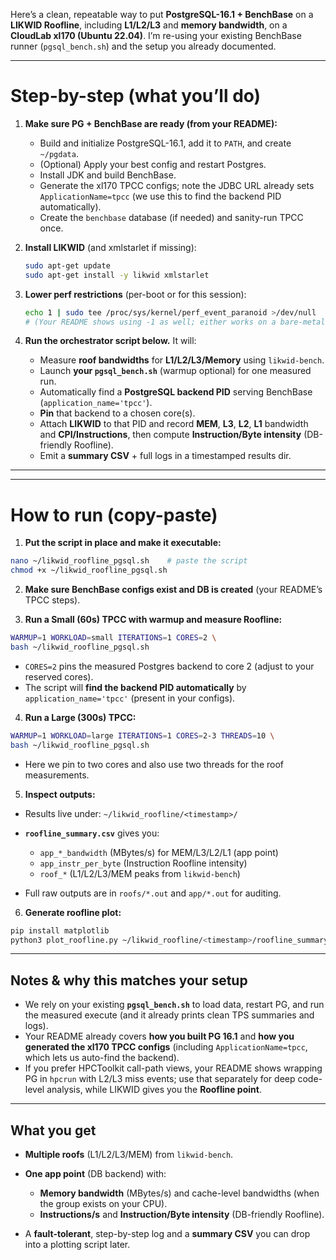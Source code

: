 Here’s a clean, repeatable way to put **PostgreSQL-16.1 + BenchBase** on a **LIKWID Roofline**, including **L1/L2/L3** and **memory bandwidth**, on a **CloudLab xl170 (Ubuntu 22.04)**. I’m re-using your existing BenchBase runner (`pgsql_bench.sh`) and the setup you already documented.

---

# Step-by-step (what you’ll do)

1. **Make sure PG + BenchBase are ready (from your README):**

   * Build and initialize PostgreSQL-16.1, add it to `PATH`, and create `~/pgdata`.&#x20;
   * (Optional) Apply your best config and restart Postgres.&#x20;
   * Install JDK and build BenchBase. &#x20;
   * Generate the xl170 TPCC configs; note the JDBC URL already sets `ApplicationName=tpcc` (we use this to find the backend PID automatically). &#x20;
   * Create the `benchbase` database (if needed) and sanity-run TPCC once. &#x20;

2. **Install LIKWID** (and xmlstarlet if missing):

   ```bash
   sudo apt-get update
   sudo apt-get install -y likwid xmlstarlet
   ```

3. **Lower perf restrictions** (per-boot or for this session):

   ```bash
   echo 1 | sudo tee /proc/sys/kernel/perf_event_paranoid >/dev/null
   # (Your README shows using -1 as well; either works on a bare-metal xl170.) :contentReference[oaicite:8]{index=8}
   ```

4. **Run the orchestrator script below.** It will:

   * Measure **roof bandwidths** for **L1/L2/L3/Memory** using `likwid-bench`.
   * Launch **your `pgsql_bench.sh`** (warmup optional) for one measured run.
   * Automatically find a **PostgreSQL backend PID** serving BenchBase (`application_name='tpcc'`).
   * **Pin** that backend to a chosen core(s).
   * Attach **LIKWID** to that PID and record **MEM**, **L3**, **L2**, **L1** bandwidth and **CPI/Instructions**, then compute **Instruction/Byte intensity** (DB-friendly Roofline).
   * Emit a **summary CSV** + full logs in a timestamped results dir.

---

---

# How to run (copy-paste)

1. **Put the script in place and make it executable:**

```bash
nano ~/likwid_roofline_pgsql.sh    # paste the script
chmod +x ~/likwid_roofline_pgsql.sh
```

2. **Make sure BenchBase configs exist and DB is created** (your README’s TPCC steps).&#x20;

3. **Run a Small (60s) TPCC with warmup and measure Roofline:**

```bash
WARMUP=1 WORKLOAD=small ITERATIONS=1 CORES=2 \
bash ~/likwid_roofline_pgsql.sh
```

* `CORES=2` pins the measured Postgres backend to core 2 (adjust to your reserved cores).
* The script will **find the backend PID automatically** by `application_name='tpcc'` (present in your configs).&#x20;

4. **Run a Large (300s) TPCC:**

```bash
WARMUP=1 WORKLOAD=large ITERATIONS=1 CORES=2-3 THREADS=10 \
bash ~/likwid_roofline_pgsql.sh
```

* Here we pin to two cores and also use two threads for the roof measurements.

5. **Inspect outputs:**

* Results live under: `~/likwid_roofline/<timestamp>/`
* **`roofline_summary.csv`** gives you:

  * `app_*_bandwidth` (MBytes/s) for MEM/L3/L2/L1 (app point)
  * `app_instr_per_byte` (Instruction Roofline intensity)
  * `roof_*` (L1/L2/L3/MEM peaks from `likwid-bench`)
* Full raw outputs are in `roofs/*.out` and `app/*.out` for auditing.

6. **Generate roofline plot:**
```bash
pip install matplotlib
python3 plot_roofline.py ~/likwid_roofline/<timestamp>/roofline_summary.csv roofline.png
```
---

## Notes & why this matches your setup

* We rely on your existing **`pgsql_bench.sh`** to load data, restart PG, and run the measured execute (and it already prints clean TPS summaries and logs).  &#x20;
* Your README already covers **how you built PG 16.1** and **how you generated the xl170 TPCC configs** (including `ApplicationName=tpcc`, which lets us auto-find the backend). &#x20;
* If you prefer HPCToolkit call-path views, your README shows wrapping PG in `hpcrun` with L2/L3 miss events; use that separately for deep code-level analysis, while LIKWID gives you the **Roofline point**. &#x20;

---

## What you get

* **Multiple roofs** (L1/L2/L3/MEM) from `likwid-bench`.
* **One app point** (DB backend) with:

  * **Memory bandwidth** (MBytes/s) and cache-level bandwidths (when the group exists on your CPU).
  * **Instructions/s** and **Instruction/Byte intensity** (DB-friendly Roofline).
* A **fault-tolerant**, step-by-step log and a **summary CSV** you can drop into a plotting script later.

